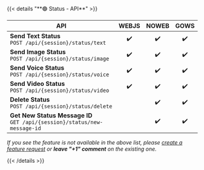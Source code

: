 <div></div>
{{< details "**🟢 Status - API**" >}}

| **API**                                                                        | WEBJS | NOWEB | GOWS  |
|--------------------------------------------------------------------------------|:-----:|:-----:|:-----:|
| **Send Text Status** </br> `POST /api/{session}/status/text`                   |  ✔️   |  ✔️   |  ✔️   |
| **Send Image Status** </br> `POST /api/{session}/status/image`                 |  ✔️   |  ✔️   |  ✔️   |
| **Send Voice Status** </br> `POST /api/{session}/status/voice`                 |  ✔️   |  ✔️   |  ✔️   |
| **Send Video Status** </br> `POST /api/{session}/status/video`                 |  ✔️   |  ✔️   |  ✔️   |
| **Delete Status** </br> `POST /api/{session}/status/delete`                    |       |  ✔️   |  ✔️   |
| **Get New Status Message ID** </br> `GET /api/{session}/status/new-message-id` |       |  ✔️   |  ✔️   |

_If you see the feature is not available in the above list, please [create a feature request](https://github.com/devlikeapro/waha/issues/new/choose) or **leave "+1" comment** on the existing one._

{{< /details >}}
